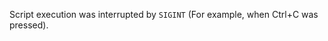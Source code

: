
Script execution was interrupted by `SIGINT` (For example, when Ctrl+C was
pressed).

<a id="ERR_SERVER_ALREADY_LISTEN"></a>
